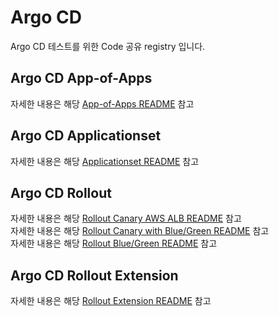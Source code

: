 # Argo CD
Argo CD 테스트를 위한 Code 공유 registry 입니다.

## Argo CD App-of-Apps
자세한 내용은 해당 [App-of-Apps README](/App-of-Apps/README.md) 참고

## Argo CD Applicationset
자세한 내용은 해당 [Applicationset README](/Applicationset/README.md) 참고

## Argo CD Rollout 
자세한 내용은 해당 [Rollout Canary AWS ALB README](Rollout/canary/with-alb/README.md) 참고  
자세한 내용은 해당 [Rollout Canary with Blue/Green README](Rollout/canary/with-blue-green/README.md) 참고  
자세한 내용은 해당 [Rollout Blue/Green README](Rollout/blue-green/README.md) 참고  

## Argo CD Rollout Extension
자세한 내용은 해당 [Rollout Extension README](/extensions/README.md) 참고